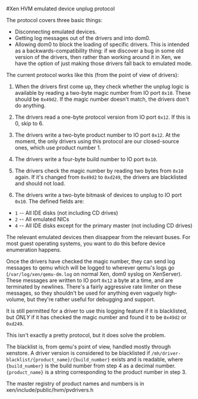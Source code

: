 #Xen HVM emulated device unplug protocol

The protocol covers three basic things:

 * Disconnecting emulated devices.
 * Getting log messages out of the drivers and into dom0.
 * Allowing dom0 to block the loading of specific drivers.  This is
   intended as a backwards-compatibility thing: if we discover a bug
   in some old version of the drivers, then rather than working around
   it in Xen, we have the option of just making those drivers fall
   back to emulated mode.

The current protocol works like this (from the point of view of
drivers):

1. When the drivers first come up, they check whether the unplug logic
   is available by reading a two-byte magic number from IO port `0x10`.
   These should be `0x49d2`.  If the magic number doesn't match, the
   drivers don't do anything.

2. The drivers read a one-byte protocol version from IO port `0x12`.  If
   this is 0, skip to 6.

3. The drivers write a two-byte product number to IO port `0x12`.  At
   the moment, the only drivers using this protocol are our
   closed-source ones, which use product number 1.

4. The drivers write a four-byte build number to IO port `0x10`.

5. The drivers check the magic number by reading two bytes from `0x10`
   again.  If it's changed from `0x49d2` to `0xd249`, the drivers are
   blacklisted and should not load.

6. The drivers write a two-byte bitmask of devices to unplug to IO
   port `0x10`.  The defined fields are:

  * `1` -- All IDE disks (not including CD drives)
  * `2` -- All emulated NICs
  * `4` -- All IDE disks except for the primary master (not including CD
	   drives)

   The relevant emulated devices then disappear from the relevant
   buses.  For most guest operating systems, you want to do this
   before device enumeration happens.

Once the drivers have checked the magic number, they can send log
messages to qemu which will be logged to wherever qemu's logs go
(`/var/log/xen/qemu-dm.log` on normal Xen, dom0 syslog on XenServer).
These messages are written to IO port `0x12` a byte at a time, and are
terminated by newlines.  There's a fairly aggressive rate limiter on
these messages, so they shouldn't be used for anything even vaguely
high-volume, but they're rather useful for debugging and support.

It is still permitted for a driver to use this logging feature if it
is blacklisted, but *ONLY* if it has checked the magic number and found
it to be `0x49d2` or `0xd249`.

This isn't exactly a pretty protocol, but it does solve the problem.

The blacklist is, from qemu's point of view, handled mostly through
xenstore.  A driver version is considered to be blacklisted if
`/mh/driver-blacklist/{product_name}/{build_number}` exists and is
readable, where `{build_number}` is the build number from step 4 as a
decimal number.  `{product_name}` is a string corresponding to the
product number in step 3.

The master registry of product names and numbers is in
xen/include/public/hvm/pvdrivers.h
